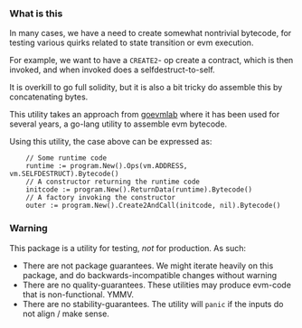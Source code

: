 ### What is this

In many cases, we have a need to create somewhat nontrivial bytecode, for testing various
quirks related to state transition or evm execution.

For example, we want to have a `CREATE2`- op create a contract, which is then invoked, and when invoked does a selfdestruct-to-self.

It is overkill to go full solidity, but it is also a bit tricky do assemble this by concatenating bytes.

This utility takes an approach from [goevmlab](https://github.com/holiman/goevmlab/) where it has been used for several years,
a go-lang utility to assemble evm bytecode.

Using this utility, the case above can be expressed as:
```golang
	// Some runtime code
	runtime := program.New().Ops(vm.ADDRESS, vm.SELFDESTRUCT).Bytecode()
	// A constructor returning the runtime code
	initcode := program.New().ReturnData(runtime).Bytecode()
	// A factory invoking the constructor
	outer := program.New().Create2AndCall(initcode, nil).Bytecode()
```

### Warning

This package is a utility for testing, _not_ for production. As such:

- There are not package guarantees. We might iterate heavily on this package, and do backwards-incompatible changes without warning
- There are no quality-guarantees. These utilities may produce evm-code that is non-functional. YMMV.
- There are no stability-guarantees. The utility will `panic` if the inputs do not align / make sense.

